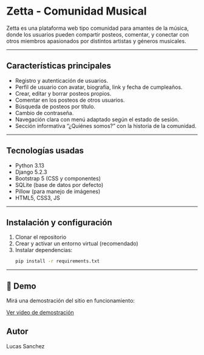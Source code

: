 # Zetta - Comunidad Musical

Zetta es una plataforma web tipo comunidad para amantes de la música, donde los usuarios pueden compartir posteos, comentar, y conectar con otros miembros apasionados por distintos artistas y géneros musicales.

---

## Características principales

- Registro y autenticación de usuarios.
- Perfil de usuario con avatar, biografía, link y fecha de cumpleaños.
- Crear, editar y borrar posteos propios.
- Comentar en los posteos de otros usuarios.
- Búsqueda de posteos por título.
- Cambio de contraseña.
- Navegación clara con menú adaptado según el estado de sesión.
- Sección informativa “¿Quiénes somos?” con la historia de la comunidad.

---

## Tecnologías usadas

- Python 3.13
- Django 5.2.3
- Bootstrap 5 (CSS y componentes)
- SQLite (base de datos por defecto)
- Pillow (para manejo de imágenes)
- HTML5, CSS3, JS

---

## Instalación y configuración

1. Clonar el repositorio
2. Crear y activar un entorno virtual (recomendado)
3. Instalar dependencias:
   ```bash
   pip install -r requirements.txt

---
## 🎥 Demo
Mirá una demostración del sitio en funcionamiento:

[Ver video de demostración](demo/demo_zetta.mp4)

## Autor
Lucas Sanchez